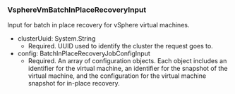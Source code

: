### VsphereVmBatchInPlaceRecoveryInput
Input for batch in place recovery for vSphere virtual machines.

- clusterUuid: System.String
  - Required. UUID used to identify the cluster the request goes to.
- config: BatchInPlaceRecoveryJobConfigInput
  - Required. An array of configuration objects. Each object includes an identifier for the virtual machine, an identifier for the snapshot of the virtual machine, and the configuration for the virtual machine snapshot for in-place recovery.
